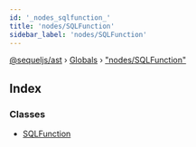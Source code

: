 ```yaml
---
id: '_nodes_sqlfunction_'
title: 'nodes/SQLFunction'
sidebar_label: 'nodes/SQLFunction'
---
```


[@sequeljs/ast](../index.md) › [Globals](../globals.md) ›
["nodes/SQLFunction"](_nodes_sqlfunction_.md)

## Index

### Classes

- [SQLFunction](../classes/_nodes_sqlfunction_.sqlfunction.md)
